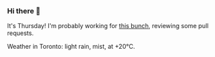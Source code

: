 ### Hi there :wave:

It's Thursday! I'm probably working for [this bunch](https://github.com/kohofinancial), reviewing some pull requests.

Weather in Toronto: light rain, mist, at +20°C.
